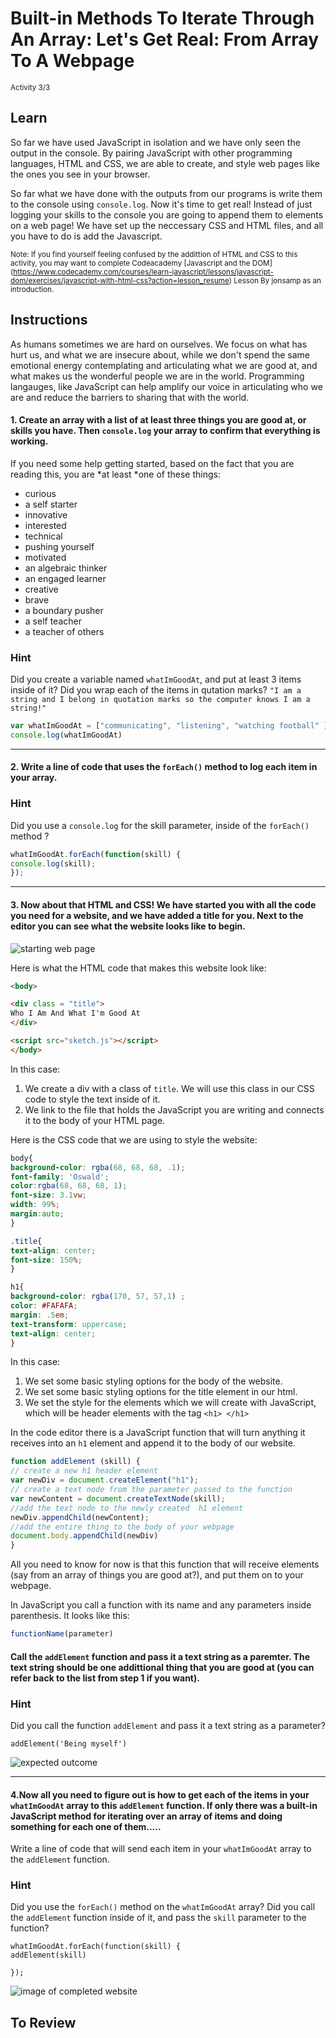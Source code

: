 
# Built-in Methods To Iterate Through An Array: Let's Get Real: From Array To A Webpage
<sup> Activity 3/3  </sup>
<!-- # ITERATING THROUGH AN ARRAY PART THREE:  -->

## Learn
So far we have used JavaScript in isolation and we have only seen the output in the console. By pairing JavaScript with other programming languages, HTML and CSS, we are able to create, and style web pages like the ones you see in your browser.

So far what we have done with the outputs from our programs is write them to the console using `console.log`. Now it's time to get real! Instead of just logging your skills to the console you are going to append them to elements on a web page!  We have set up the neccessary CSS and HTML files, and all you have to do is add the Javascript.

<!-- maybe website setup goes here? -->


<sup>Note: If you find yourself feeling confused by the addittion of HTML and CSS to this activity, you may want to complete Codeacademy  [Javascript and the DOM] (https://www.codecademy.com/courses/learn-javascript/lessons/javascript-dom/exercises/javascript-with-html-css?action=lesson_resume) Lesson By jonsamp as an introduction.</sup>

## Instructions

As humans sometimes we are hard on ourselves. We focus on what has hurt us, and what we are insecure about, while we don't spend the same emotional energy contemplating and articulating what we are good at, and what makes us the wonderful people we are in the world. Programming langauges, like JavaScript can help amplify our voice in articulating who we are and reduce the barriers to sharing that with the world.

#### 1. Create an array with a list of at least three things you are good at, or skills you have. Then `console.log`   your array to confirm that everything is working.

If you need some help getting started, based on the fact that you are reading this, you are *at least *one of these things:

- curious
- a self starter
- innovative
- interested
- technical
- pushing yourself
- motivated
- an algebraic thinker
- an engaged learner
- creative
- brave
- a boundary pusher
- a self teacher
- a teacher of others


### Hint
Did you create a variable named `whatImGoodAt`, and put at least 3 items inside of it? Did you wrap each of the items in qutation marks? `"I am a string and I belong in quotation marks so the computer knows I am a string!" `

``` javascript
var whatImGoodAt = ["communicating", "listening", "watching football" ]
console.log(whatImGoodAt)
```

***
#### 2. Write a line of code that uses the `forEach()` method to log each item in your array.


### Hint
Did you use a `console.log` for the skill parameter, inside of the `forEach()` method ?
``` javascript
whatImGoodAt.forEach(function(skill) {
console.log(skill);
});
```


***

<!-- I think 3 is actually the learn section and then start from the begginning to gt back to running the function -->
#### 3.  Now about that HTML and CSS! We have started you with all the code you need for a website, and we have added a title for you. Next to the editor you can see what the website looks like to begin.

![starting web page](blankPage.png)

Here is what the HTML code that makes this website look like:

``` html
<body>

<div class = "title">
Who I Am And What I'm Good At
</div>

<script src="sketch.js"></script>
</body>
```

In this case:
1. We create a div with a class of `title`. We will use this class in our CSS code to style the text inside of it.
2. We link to the file that holds the JavaScript you are writing and connects it to the body of your HTML page.


Here is the CSS code that we are using to style the website:

``` css
body{
background-color: rgba(68, 68, 68, .1);
font-family: 'Oswald';
color:rgba(68, 68, 68, 1);
font-size: 3.1vw;
width: 99%;
margin:auto;
}

.title{
text-align: center;
font-size: 150%;
}

h1{
background-color: rgba(170, 57, 57,1) ;
color: #FAFAFA;
margin: .5em;
text-transform: uppercase;
text-align: center;
}
```

In this case:

1. We set some basic styling options for the body of the website.
2. We set some basic styling options for the title element in our html.
3. We set the style for the elements which we will create with JavaScript, which will be header elements with the tag `<h1> </h1>`

In the code editor there is a JavaScript function that will turn anything it receives into an `h1` element and append it to the body of our website.

``` javascript
function addElement (skill) {
// create a new h1 header element
var newDiv = document.createElement("h1");
// create a text node from the parameter passed to the function
var newContent = document.createTextNode(skill);
//add the text node to the newly created  h1 element
newDiv.appendChild(newContent); 
//add the entire thing to the body of your webpage
document.body.appendChild(newDiv)
}

```


 All you need to know for now is that this function that will receive elements (say from an array of things you are good at?), and put them on to your webpage.   

In JavaScript you call a function with its name and any parameters inside parenthesis. It looks like this:

``` javascript
functionName(parameter)
```

#### Call the `addElement` function and pass it a text string as a paremter. The text string should be one addittional thing that you are good at (you can refer back to the list from step 1 if you want).

### Hint

Did you call the function `addElement` and pass it a text string as a parameter?

`addElement('Being myself')`

![expected outcome](addOneElement.png)

***
#### 4.Now all you need to figure out is how to get each of the items in your `whatImGoodAt` array to this `addElement` function. If only there was a built-in JavaScript method for iterating over an array of items and doing something for each one of them.....

Write a line of code that will send each item in your `whatImGoodAt` array to the `addElement` function.

### Hint

Did you use the `forEach()` method on the `whatImGoodAt` array? Did you call the `addElement` function inside of it, and pass the `skill` parameter to the function?
```
whatImGoodAt.forEach(function(skill) {
addElement(skill)

});
```


![image of completed website](done.png)

## To Review







